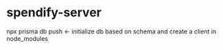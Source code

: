 # spendify-server

npx prisma db push <- initialize db based on schema and create a client in node_modules